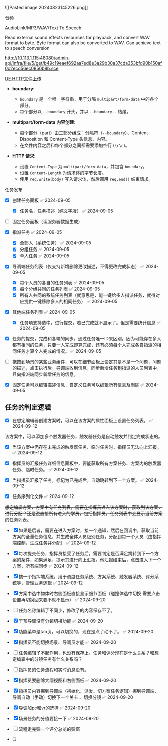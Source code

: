 ![[Pasted image 20240823145226.png]]




音频

AudioLink/MP3/WAV/Text To Speech

Read external sound effects resources for playback, and convert WAV format to byte. Byte format can also be converted to WAV. Can achieve text to speech conversion


http://10.113.1.115:48080/admin-api/infra/file/5/get/b49c19eaef692aa7ed8e3a29b30a37cda353bfd90b150af0c2ecd56ec0850b8b.sce

[UE HTTP文件上传](https://zhuanlan.zhihu.com/p/79216048)


- **boundary**:
    
    - `boundary` 是一个唯一字符串，用于分隔 `multipart/form-data` 中的各个部分。
    - 每个部分以 `--boundary` 开头，并以 `--boundary--` 结尾。
- **multipart/form-data 内容创建**:
    
    - 每个部分（part）由三部分组成：分隔符（`--boundary`）、Content-Disposition 和 Content-Type 头信息、内容。
    - 在文件内容之后和每个部分之间都需要添加空行 (`\r\n`)。
- **HTTP 请求**:
    
    - 设置 `Content-Type` 为 `multipart/form-data`，并包含 `boundary`。
    - 设置 `Content-Length` 为请求体的字节长度。
    - 使用 `req.write(body)` 写入请求体，然后调用 `req.end()` 结束请求。




任务发布

- [x] 创建任务面板 ✅ 2024-09-05
  - [x] 任务名，任务描述（纯文字版） ✅ 2024-09-05
- [ ] 固定任务面板（读服务器数据生成）
- [x] 指派任务 ✅ 2024-09-05
  - [x] 全部人（系统任务） ✅ 2024-09-05
  - [x] 分组任务 ✅ 2024-09-05
  - [x] 单人任务 ✅ 2024-09-05
- [x] 导调端任务列表（仅支持新增删除更改描述，不得更改完成状态） ✅ 2024-09-05
  - [x] 每个人员的各自的任务列表 ✅ 2024-09-05
  - [x] 每个分组共同的任务列表 ✅ 2024-09-05
  - [x] 所有人共同的系统任务列表（就意思是，能一键给多人指派任务，就得对应提供一键移除多人的相同任务） ✅ 2024-09-05
- [x] 其他端任务列表 ✅ 2024-09-05
  - [x] 任务项支持选中，进行提交，若已完成就不显示了。但是需要统计信息 ✅ 2024-09-05
- [x] 任务的提交，完成和各端的同步，通过任务唯一ID来区别。因为可能存在多人都有相同的任务，只要一人完成即算完成，还有必须每个人完成各自指派的相同任务才算个人完成的情况。 ✅ 2024-09-05
- [ ] 拖拽到场景的某些业务组件，可以在细节面板上设定其是不是一个问题，问题的描述，点击执行后，导调端收到信息，同步新增任务到指派的人员列表中，且向指派端同步新增任务的信息。
- [x] 固定任务可以编辑描述信息，自定义任务可以编辑所有信息及删除 ✅ 2024-09-05



## 任务的判定逻辑

- [x] 在想定编辑器创建方案时，可以在该方案的属性面板上设置任务列表。 ✅ 2024-09-12

该方案中，可以添加多个触发器任务，触发器任务是自动触发并判定完成状态的。

- [x] 当该方案中仍存在未完成的触发器任务、临时任务时，指挥员无法向上汇报。 ✅ 2024-09-12

- [x] 指挥员的汇报任务详细信息面板中，要能获取所有方案任务、方案内的触发器任务、临时任务。 ✅ 2024-09-12

- [x] 当指挥员汇报了任务，标记为已完成后，自动跳转到下一个方案。 ✅ 2024-09-12

- [x] 任务序列化文件 ✅ 2024-09-12


~~想定编辑方案，方案中有任务列表，需要在指挥员进入该方案时，获取到该方案，进行分配？还是说直接所有进入的学员，包括指挥员，任务列表中会显示当前方案的任务列表。~~

- [x] 如果是后者，需要在进入方案时，接一个通知，然后在回调中，获取当前方案的全量任务信息，并生成全体人员级别任务，分配到每一个人员（由指挥端控制，生成任务并分配） ✅ 2024-09-12

- [x] 每次提交任务，指挥员接受了任务后，需要判定是否满足跳转到下一个方案的条件，如果满足，提示其进行向上汇报。他汇报结束后，点击进入下一个方案，所有端同步 ✅ 2024-09-12


- [x] 搞一个指挥端系统，用于调度任务系统、方案系统、触发器系统、评分系统等，管理业务逻辑 ✅ 2024-09-12
- [x] 方案中选中物体时右侧面板直接显示细节面板（碰撞体选中切换 需要点击设置再切换回来要不就不显示） ✅ 2024-09-20
- [ ] 任务名称编辑了不同步，修改了的内容保存不了。
- [x] 干预导调没有分镜切换功能 ✅ 2024-09-20
- [x] 功能菜单是tab页，可以切换的，现在是点了动不了。 ✅ 2024-09-20
- [x] 指挥员不能切换场景、导调员才能 ✅ 2024-09-20
- [ ] 任务编辑了不起作用，也没有保存上。任务和评分现在是什么关系？和想定编辑中的分镜任务有什么关系吗？
- [ ] 指挥员的任务流程和实时消息没有。
- [x] 指挥员要删除大纲视图和右侧面板 ✅ 2024-09-20
- [x] 指挥员内容挪到导调端（初始化、派发、切方案任务逻辑）挪到导调端、导调自动（手动）切换下一个关卡 、切换分镜 ✅ 2024-09-20
- [x] 导调加pc和vr的选择 ✅ 2024-09-20
- [x] 场景任务的分值要接一下 ✅ 2024-09-20
- [ ] 流程走完弹一个评分总览的弹窗
- [ ] 
